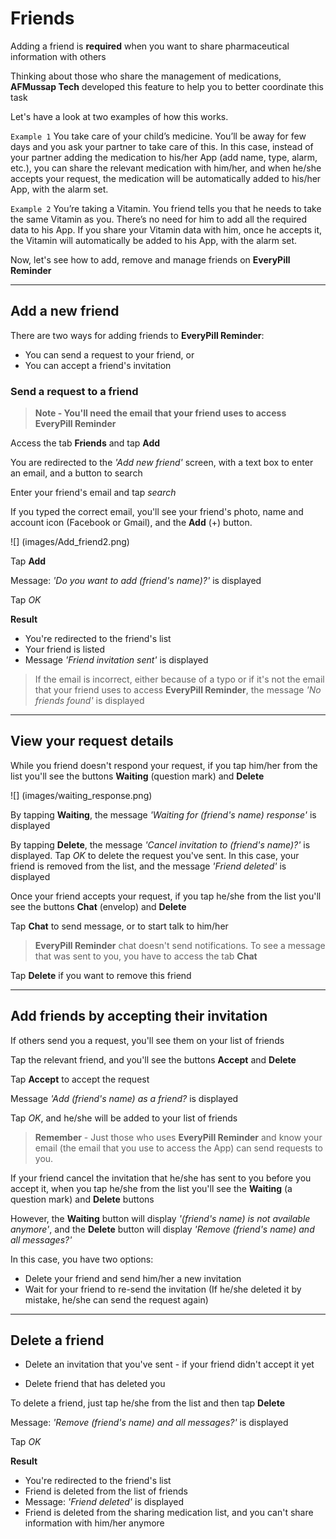 # Friends

Adding a friend is **required** when you want to share pharmaceutical information with others

Thinking about those who share the management of medications, **AFMussap Tech** developed this feature to help you to better coordinate this task

Let's have a look at two examples of how this works.

`Example 1`
You take care of your child’s medicine. You’ll be away for few days and you ask your partner to take care of this. In this case, instead of your partner adding the medication to his/her App (add name, type, alarm, etc.), you can share the relevant medication with him/her, and when he/she accepts your request, the medication will be automatically added to his/her App, with the alarm set.

`Example 2`
You’re taking a Vitamin. You friend tells you that he needs to take the same Vitamin as you. There’s no need for him to add all the required data to his App. If you share your Vitamin data with him, once he accepts it, the Vitamin will automatically be added to his App, with the alarm set.

Now, let's see how to add, remove and manage friends on **EveryPill Reminder**

-----

## Add a new friend

There are two ways for adding friends to **EveryPill Reminder**:

- You can send a request to your friend, or 
- You can accept a friend's invitation

### Send a request to a friend

> **Note - You'll need the email that your friend uses to access EveryPill Reminder**

Access the tab **Friends** and tap **Add**

You are redirected to the *'Add new friend'* screen, with a text box to enter an email, and a button to search

Enter your friend's email and tap *search*

If you typed the correct email, you'll see your friend's photo, name and account icon (Facebook or Gmail), and the **Add** (+) button.

![] (images/Add_friend2.png)

Tap **Add**

Message: *'Do you want to add (friend's name)?'* is displayed

Tap *OK*

**Result**

- You're redirected to the friend's list
- Your friend is listed
- Message *'Friend invitation sent'* is displayed

> If the email is incorrect, either because of a typo or if it's not the email that your friend uses to access **EveryPill Reminder**, the message *'No friends found'* is displayed

-----
## View your request details

While you friend doesn't respond your request, if you tap him/her from the list you'll see the buttons **Waiting** (question mark) and **Delete**

![] (images/waiting_response.png)

By tapping **Waiting**, the message *'Waiting for (friend's name) response'* is displayed

By tapping **Delete**, the message *'Cancel invitation to (friend's name)?'* is displayed. Tap *OK* to delete the request you've sent. In this case, your friend is removed from the list, and the message *'Friend deleted'* is displayed

Once your friend accepts your request, if you tap he/she from the list you'll see the buttons **Chat** (envelop) and **Delete**

Tap **Chat** to send message, or to start talk to him/her

> **EveryPill Reminder** chat doesn't send notifications. To see a message that was sent to you, you have to access the tab **Chat**

Tap **Delete** if you want to remove this friend

-----
## Add friends by accepting their invitation

If others send you a request, you'll see them on your list of friends

Tap the relevant friend, and you'll see the buttons **Accept** and **Delete**

Tap **Accept** to accept the request

Message *'Add (friend's name) as a friend?* is displayed

Tap *OK*, and he/she will be added to your list of friends

> **Remember** - Just those who uses **EveryPill Reminder** and know your email (the email that you use to access the App) can send requests to you.

If your friend cancel the invitation that he/she has sent to you before you accept it, when you tap he/she from the list you'll see the **Waiting** (a question mark) and **Delete** buttons 

However, the **Waiting** button will display *'(friend's name) is not available anymore'*, and the **Delete** button will display *'Remove (friend's name) and all messages?'*

In this case, you have two options:

- Delete your friend and send him/her a new invitation
- Wait for your friend to re-send the invitation (If he/she deleted it by mistake, he/she can send the request again)

-----
## Delete a friend

- Delete an invitation that you've sent - if your friend didn't accept it yet

- Delete friend that has deleted you

To delete a friend, just tap he/she from the list and then tap **Delete**

Message: *'Remove (friend's name) and all messages?'* is displayed

Tap *OK*

**Result**

- You're redirected to the friend's list
- Friend is deleted from the list of friends
- Message: *'Friend deleted'* is displayed
- Friend is deleted from the sharing medication list, and you can't share information with him/her anymore